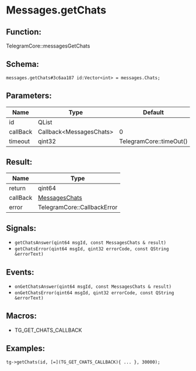 # Messages.getChats

## Function:

TelegramCore::messagesGetChats

## Schema:

`messages.getChats#3c6aa187 id:Vector<int> = messages.Chats;`
## Parameters:

|Name|Type|Default|
|----|----|-------|
|id|QList<qint32>||
|callBack|Callback<MessagesChats\>|0|
|timeout|qint32|TelegramCore::timeOut()|

## Result:

|Name|Type|
|----|----|
|return|qint64|
|callBack|[MessagesChats](../../types/messageschats.md)|
|error|TelegramCore::CallbackError|

## Signals:

* `getChatsAnswer(qint64 msgId, const MessagesChats & result)`
* `getChatsError(qint64 msgId, qint32 errorCode, const QString &errorText)`

## Events:

* `onGetChatsAnswer(qint64 msgId, const MessagesChats & result)`
* `onGetChatsError(qint64 msgId, qint32 errorCode, const QString &errorText)`

## Macros:

* TG_GET_CHATS_CALLBACK

## Examples:

`tg->getChats(id, [=](TG_GET_CHATS_CALLBACK){
    ...
}, 30000);`
